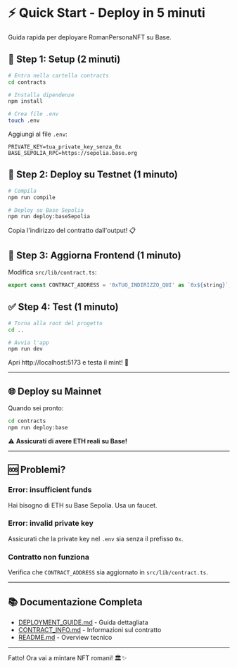 # ⚡ Quick Start - Deploy in 5 minuti

Guida rapida per deployare RomanPersonaNFT su Base.

## 🚀 Step 1: Setup (2 minuti)

```bash
# Entra nella cartella contracts
cd contracts

# Installa dipendenze
npm install

# Crea file .env
touch .env
```

Aggiungi al file `.env`:
```env
PRIVATE_KEY=tua_private_key_senza_0x
BASE_SEPOLIA_RPC=https://sepolia.base.org
```

## 🧪 Step 2: Deploy su Testnet (1 minuto)

```bash
# Compila
npm run compile

# Deploy su Base Sepolia
npm run deploy:baseSepolia
```

Copia l'indirizzo del contratto dall'output! 📋

## 🔄 Step 3: Aggiorna Frontend (1 minuto)

Modifica `src/lib/contract.ts`:

```typescript
export const CONTRACT_ADDRESS = '0xTUO_INDIRIZZO_QUI' as `0x${string}`;
```

## ✅ Step 4: Test (1 minuto)

```bash
# Torna alla root del progetto
cd ..

# Avvia l'app
npm run dev
```

Apri http://localhost:5173 e testa il mint! 🎉

---

## 🌐 Deploy su Mainnet

Quando sei pronto:

```bash
cd contracts
npm run deploy:base
```

⚠️ **Assicurati di avere ETH reali su Base!**

---

## 🆘 Problemi?

### Error: insufficient funds
Hai bisogno di ETH su Base Sepolia. Usa un faucet.

### Error: invalid private key
Assicurati che la private key nel `.env` sia senza il prefisso `0x`.

### Contratto non funziona
Verifica che `CONTRACT_ADDRESS` sia aggiornato in `src/lib/contract.ts`.

---

## 📚 Documentazione Completa

- [DEPLOYMENT_GUIDE.md](../DEPLOYMENT_GUIDE.md) - Guida dettagliata
- [CONTRACT_INFO.md](../CONTRACT_INFO.md) - Informazioni sul contratto
- [README.md](./README.md) - Overview tecnico

---

Fatto! Ora vai a mintare NFT romani! 🏛️✨




